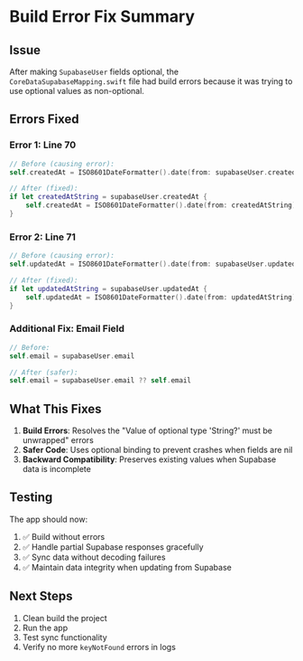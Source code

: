 # Build Error Fix Summary

## Issue
After making `SupabaseUser` fields optional, the `CoreDataSupabaseMapping.swift` file had build errors because it was trying to use optional values as non-optional.

## Errors Fixed

### Error 1: Line 70
```swift
// Before (causing error):
self.createdAt = ISO8601DateFormatter().date(from: supabaseUser.createdAt)

// After (fixed):
if let createdAtString = supabaseUser.createdAt {
    self.createdAt = ISO8601DateFormatter().date(from: createdAtString)
}
```

### Error 2: Line 71
```swift
// Before (causing error):
self.updatedAt = ISO8601DateFormatter().date(from: supabaseUser.updatedAt)

// After (fixed):
if let updatedAtString = supabaseUser.updatedAt {
    self.updatedAt = ISO8601DateFormatter().date(from: updatedAtString)
}
```

### Additional Fix: Email Field
```swift
// Before:
self.email = supabaseUser.email

// After (safer):
self.email = supabaseUser.email ?? self.email
```

## What This Fixes

1. **Build Errors**: Resolves the "Value of optional type 'String?' must be unwrapped" errors
2. **Safer Code**: Uses optional binding to prevent crashes when fields are nil
3. **Backward Compatibility**: Preserves existing values when Supabase data is incomplete

## Testing

The app should now:
1. ✅ Build without errors
2. ✅ Handle partial Supabase responses gracefully
3. ✅ Sync data without decoding failures
4. ✅ Maintain data integrity when updating from Supabase

## Next Steps

1. Clean build the project
2. Run the app
3. Test sync functionality
4. Verify no more `keyNotFound` errors in logs